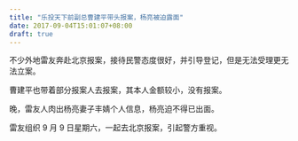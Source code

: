 ```yaml
---
title: "乐投天下前副总曹建平带头报案，杨亮被迫露面"
date: 2017-09-04T15:01:07+08:00
draft: true
---
```


不少外地雷友奔赴北京报案，接待民警态度很好，并引导登记，但是无法受理更无法立案。

曹建平也带着部分报案人去报案，其本人金额较小，没有报案。

晚，雷友人肉出杨亮妻子丰婧个人信息，杨亮迫不得已出面。  

雷友组织 9 月 9 日星期六，一起去北京报案，引起警方重视。
